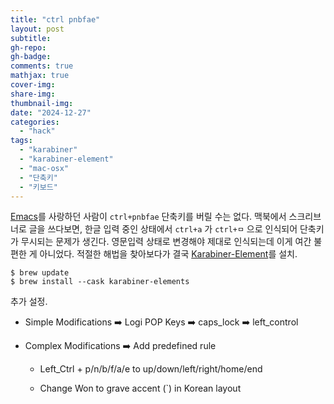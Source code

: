 ```yaml
---
title: "ctrl pnbfae"
layout: post
subtitle:
gh-repo:
gh-badge:
comments: true
mathjax: true
cover-img:
share-img: 
thumbnail-img:
date: "2024-12-27"
categories: 
  - "hack"
tags: 
  - "karabiner"
  - "karabiner-element"
  - "mac-osx"
  - "단축키"
  - "키보드"
---
```


[Emacs](https://en.wikipedia.org/wiki/Emacs)를 사랑하던 사람이 `ctrl+pnbfae` 단축키를 버릴 수는 없다. 맥북에서 스크리브너로 글을 쓰다보면, 한글 입력 중인 상태에서 `ctrl+a` 가 `ctrl+ㅁ` 으로 인식되어 단축키가 무시되는 문제가 생긴다. 영문입력 상태로 변경해야 제대로 인식되는데 이게 여간 불편한 게 아니었다. 적절한 해법을 찾아보다가 결국 [Karabiner-Element](https://karabiner-elements.pqrs.org/)를 설치.

```
$ brew update
$ brew install --cask karabiner-elements
```

추가 설정.

- Simple Modifications ➡️ Logi POP Keys ➡️ caps\_lock ➡️ left\_control

- Complex Modifications ➡️ Add predefined rule
    - Left\_Ctrl + p/n/b/f/a/e to up/down/left/right/home/end
    
    - Change Won to grave accent (\`) in Korean layout
